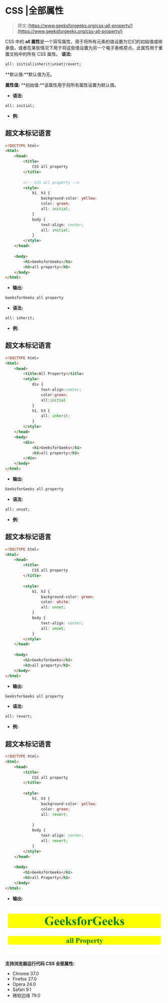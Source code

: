 # CSS |全部属性

> 原文:[https://www.geeksforgeeks.org/css-all-property/](https://www.geeksforgeeks.org/css-all-property/)

CSS 中的 **all 属性**是一个简写属性，用于将所有元素的值设置为它们的初始值或继承值，或者在某些情况下用于将这些值设置为另一个电子表格原点。此属性用于重置文档中的所有 CSS 属性。
**语法:**

```html
all: initial|inherit|unset|revert;
```

**默认值:**默认值为无。

**属性值:**
**初始值:**该属性用于将所有属性设置为默认值。

*   **语法:**

```html
all: initial;
```

*   **例:**

## 超文本标记语言

```html
<!DOCTYPE html> 
<html> 
    <head> 
        <title>
            CSS all property
        </title> 

        <!-- CSS all property -->
        <style> 
            h1, h3 { 
                background-color: yellow;
                color: green;
                all: initial; 
            } 
            body { 
                text-align: center; 
                all: initial;
            } 
        </style> 
    </head>

    <body> 
        <h1>GeeksforGeeks</h1> 
        <h3>all property</h3> 
    </body> 
</html>                    
```

*   **输出:**

```html
GeeksforGeeks all property
```

*   **语法:**

```html
all: inherit;
```

*   **例:**

## 超文本标记语言

```html
<!DOCTYPE html> 
<html> 
    <head> 
        <title>All Property</title> 
        <style> 
            div {
                text-align:center;
                color:green;
                all:initial
            }
            h1, h3 { 
                all: inherit; 
            } 
        </style> 
    </head> 
    <body> 
        <div>
            <h1>GeeksforGeeks</h1> 
            <h3>all property</h3> 
        </div>
    </body> 
</html>                    
```

*   **输出:**

```html
GeeksforGeeks all property
```

*   **语法:**

```html
all: unset;
```

*   **例:**

## 超文本标记语言

```html
<!DOCTYPE html> 
<html> 
    <head> 
        <title>
            CSS all property
        </title> 

        <style> 
            h1, h3 { 
                background-color: green;
                color: white;
                all: unset; 
            } 
            body { 
                text-align: center; 
                all: unset;
            } 
        </style> 
    </head> 

    <body> 
        <h1>GeeksforGeeks</h1> 
        <h3>all property</h3> 
    </body> 
</html>                    
```

*   **输出:**

```html
GeeksforGeeks all property
```

*   **语法:**

```html
all: revert;
```

*   **例:**

## 超文本标记语言

```html
<!DOCTYPE html> 
<html> 
    <head> 
        <title>
            CSS all property
        </title> 

        <style> 
            h1, h3 { 
                background-color: yellow;
                color: green;
                all: revert; 

            } 
            body { 
                text-align: center; 
                all: revert; 
            } 
        </style> 
    </head> 

    <body> 
        <h1>GeeksforGeeks</h1> 
        <h3>all Property</h3> 
    </body> 
</html>                    
```

*   **输出:**

![](img/7e1732dc859c4ac32116fd1669ef383a.png)

**支持浏览器运行代码 CSS 全部属性:**

*   Chrome 37.0
*   Firefox 27.0
*   Opera 24.0
*   Safari 9.1
*   微软边缘 79.0